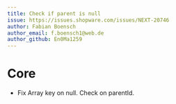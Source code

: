 ```yaml
---
title: Check if parent is null
issue: https://issues.shopware.com/issues/NEXT-20746
author: Fabian Boensch
author_email: f.boensch1@web.de
author_github: En0Ma1259
---
```

# Core
* Fix Array key on null. Check on parentId.

